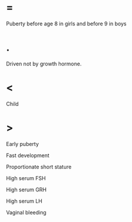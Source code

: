 # =

Puberty before age 8 in girls and before 9 in boys

# .

Driven not by growth hormone.

# <

Child

# >

Early puberty

Fast development

Proportionate short stature

High serum FSH

High serum GRH

High serum LH

Vaginal bleeding
